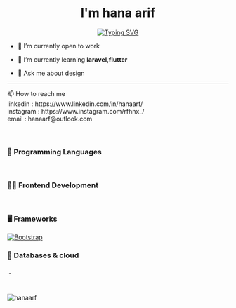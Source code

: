 
<h1 align="center">I'm hana arif</h1>

<p align="center">
<a href="https://git.io/typing-svg"><img src="https://readme-typing-svg.herokuapp.com?font=Fira+Code&pause=1000&color=5C7DA9&center=true&random=false&width=435&lines=web+developer;mobile+app+developer;web+designer" alt="Typing SVG" /></a>
</p>

- 🔭 I’m currently open to work

- 🌱 I’m currently learning **laravel,flutter**

- 💬 Ask me about design


<hr>
📫 How to reach me <br>
linkedin : https://www.linkedin.com/in/hanaarf/ <br> instagram : https://www.instagram.com/rfhnx_/ <br> email : hanaarf@outlook.com  <br>
<br><br>


### 📁 Programming Languages
<p>
        <a href="#"><img alt="" src="https://img.shields.io/badge/javascript-00000F.svg?style=for-the-badge&logo=javascript&logoColor=white"></a>
        <a href="#"><img alt="" src="https://img.shields.io/badge/php-%23777BB4.svg?style=for-the-badge&logo=php&logoColor=white"></a>
        <a href="#"><img alt="" src="https://img.shields.io/badge/dart-%230175C2.svg?style=for-the-badge&logo=dart&logoColor=white"></a>
        
### 👨‍💻 Frontend Development
<p>
    <a href="#"><img alt="" src="https://img.shields.io/badge/vuejs-6DA55F.svg?style=for-the-badge&logo=Vue.js&logoColor=white"></a>
    <a href="#"><img alt="" src="https://img.shields.io/badge/Bootstrap-563D7C?style=for-the-badge&logo=bootstrap&logoColor=white"></a>
    <a href="#"><img alt="" src="https://img.shields.io/badge/TailwindCSS-563D7C?style=for-the-badge&logo=TailwindCSS&logoColor=white"></a>
       
### 🖥️ Frameworks
<p>
    <a href="#"><img alt="Bootstrap" src="https://img.shields.io/badge/Bootstrap-563D7C?style=for-the-badge&logo=bootstrap&logoColor=white"></a>
    <a href="#"><img alt="" src="https://img.shields.io/badge/Flutter-%2302569B.svg?style=for-the-badge&logo=Flutter&logoColor=white"></a>
    <a href="#"><img alt="" src="https://img.shields.io/badge/laravel-%23FF2D20.svg?style=for-the-badge&logo=laravel&logoColor=white"></a>
    <a href="#"><img alt="" src="https://img.shields.io/badge/vuejs-6DA55F.svg?style=for-the-badge&logo=Vue.js&logoColor=white"></a>

</p>

### 📄 Databases & cloud
<p>
    <a href="#"><img alt="" src="https://img.shields.io/badge/MySQL-00000F?style=for-the-badge&logo=mysql&logoColor=white"></a>
    <a href="#"><img alt="" src="https://img.shields.io/badge/postgres-%23316192.svg?style=for-the-badge&logo=postgresql&logoColor=white"</a>
    <a href="#"><img alt="" src ="https://img.shields.io/badge/Firebase-039BE5?style=for-the-badge&logo=Firebase&logoColor=white"></a>
</p>
</p>

<br>
<p><img align="left" src="https://github-readme-stats.vercel.app/api/top-langs?username=hanaarf&show_icons=true&locale=en&layout=compact" alt="hanaarf" /></p>



